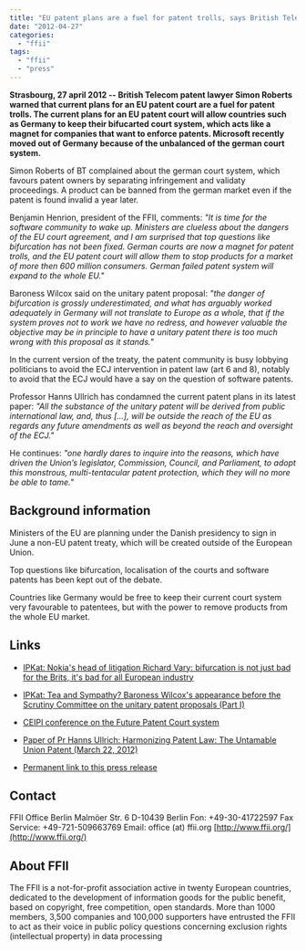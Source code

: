 ```yaml
---
title: "EU patent plans are a fuel for patent trolls, says British Telecom"
date: "2012-04-27"
categories: 
  - "ffii"
tags: 
  - "ffii"
  - "press"
---
```


**Strasbourg, 27 april 2012 -- British Telecom patent lawyer Simon Roberts warned that current plans for an EU patent court are a fuel for patent trolls. The current plans for an EU patent court will allow countries such as Germany to keep their bifucarted court system, which acts like a magnet for companies that want to enforce patents. Microsoft recently moved out of Germany because of the unbalanced of the german court system.**

Simon Roberts of BT complained about the german court system, which favours patent owners by separating infringement and validaty proceedings. A product can be banned from the german market even if the patent is found invalid a year later.

Benjamin Henrion, president of the FFII, comments: _"It is time for the software community to wake up. Ministers are clueless about the dangers of the EU court agreement, and I am surprised that top questions like bifurcation has not been fixed. German courts are now a magnet for patent trolls, and the EU patent court will allow them to stop products for a market of more then 600 million consumers. German failed patent system will expand to the whole EU."_

Baroness Wilcox said on the unitary patent proposal: _"the danger of bifurcation is grossly underestimated, and what has arguably worked adequately in Germany will not translate to Europe as a whole, that if the system proves not to work we have no redress, and however valuable the objective may be in principle to have a unitary patent there is too much wrong with this proposal as it stands."_

In the current version of the treaty, the patent community is busy lobbying politicians to avoid the ECJ intervention in patent law (art 6 and 8), notably to avoid that the ECJ would have a say on the question of software patents.

Professor Hanns Ullrich has condamned the current patent plans in its latest paper: _"All the substance of the unitary patent will be derived from public international law, and, thus \[...\], will be outside the reach of the EU as regards any future amendments as well as beyond the reach and oversight of the ECJ."_

He continues: _"one hardly dares to inquire into the reasons, which have driven the Union’s legislator, Commission, Council, and Parliament, to adopt this monstrous, multi-tentacular patent protection, which they will no more be able to tame."_

## Background information

Ministers of the EU are planning under the Danish presidency to sign in June a non-EU patent treaty, which will be created outside of the European Union.

Top questions like bifurcation, localisation of the courts and software patents has been kept out of the debate.

Countries like Germany would be free to keep their current court system very favourable to patentees, but with the power to remove products from the whole EU market.

## Links

- [IPKat: Nokia's head of litigation Richard Vary: bifurcation is not just bad for the Brits, it's bad for all European industry](http://ipkitten.blogspot.com/2012/04/friday-fantasies-iii.html)
    
- [IPKat: Tea and Sympathy? Baroness Wilcox's appearance before the Scrutiny Committee on the unitary patent proposals (Part I)](http://ipkitten.blogspot.com/2012/02/tea-and-sympathy-baroness-wilcoxs.html)
    
- [CEIPI conference on the Future Patent Court system](http://www.ceipi.edu/uploads/media/Programme_colloqueCEIPI_des_26_et_27_avril_2012.pdf)
    
- [Paper of Pr Hanns Ullrich: Harmonizing Patent Law: The Untamable Union Patent (March 22, 2012)](http://ssrn.com/abstract=2027920)
    
- [Permanent link to this press release](https://press.ffii.org/Press%20releases/EU%20patent%20plans%20are%20a%20fuel%20for%20patent%20trolls%2C%20says%20British%20Telecom)
    

## Contact

FFII Office Berlin Malmöer Str. 6 D-10439 Berlin Fon: +49-30-41722597 Fax Service: +49-721-509663769 Email: office (at) ffii.org [http://www.ffii.org/](http://www.ffii.org/)

## About FFII

The FFII is a not-for-profit association active in twenty European countries, dedicated to the development of information goods for the public benefit, based on copyright, free competition, open standards. More than 1000 members, 3,500 companies and 100,000 supporters have entrusted the FFII to act as their voice in public policy questions concerning exclusion rights (intellectual property) in data processing

